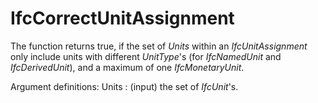 # IfcCorrectUnitAssignment

The function returns true, if the set of _Units_ within an _IfcUnitAssignment_ only include units with different _UnitType_'s (for _IfcNamedUnit_ and _IfcDerivedUnit_), and a maximum of one _IfcMonetaryUnit_.
<!-- end of short definition -->


Argument definitions:
Units : (input) the set of _IfcUnit_'s.
